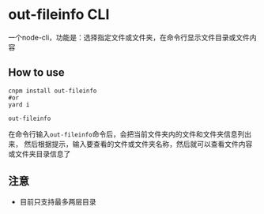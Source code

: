 # out-fileinfo CLI

一个node-cli，功能是：选择指定文件或文件夹，在命令行显示文件目录或文件内容


## How to use

```shell
cnpm install out-fileinfo
#or
yard i
```

```shell
out-fileinfo
```

在命令行输入`out-fileinfo`命令后，会把当前文件夹内的文件和文件夹信息列出来，
然后根据提示，输入要查看的文件或文件夹名称，然后就可以查看文件内容或文件夹目录信息了

## 注意

-  目前只支持最多两层目录

